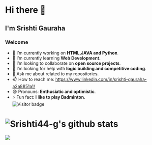 # Hi there 👋
## I'm Srishti Gauraha
 ### Welcome 

- 🔭 I’m currently working on **HTML,JAVA and Python**.
- 🌱 I’m currently learning  **Web Development**.
- 👯 I’m looking to collaborate on  **open source projects**.
- 🤔 I’m looking for help with  **logic building and competitive coding**.
- 💬 Ask me about related to my repositories.
- 📫 How to reach me: https://www.linkedin.com/in/srishti-gauraha-a2a8851a1/
- 😄 Pronouns: **Enthusiatic and optimistic**.
- ⚡ Fun fact:  **I like to play Badminton**.
<br>![Visitor badge](https://visitor-badge.glitch.me/badge?page_id=Srishti44-g.visitor-badge)
# ![Srishti44-g's github stats](https://github-readme-stats.vercel.app/api?username=Srishti44-g&theme=omni&show_icons=true)<br>
**<img align="center" src="https://github-readme-stats.vercel.app/api/top-langs/?username=Srishti44-g&theme=radical&line_height=10&hide_langs_below=1&layout=compact" />**


